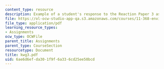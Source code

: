 ```yaml
---
content_type: resource
description: Example of a student's response to the Reaction Paper 3 assignment.
file: https://ol-ocw-studio-app-qa.s3.amazonaws.com/courses/11-368-environmental-justice-fall-2004/6ae6d6efda301f9f6a336cd25ee50bcd_kwg3.pdf
file_type: application/pdf
learning_resource_types:
- Assignments
ocw_type: OCWFile
parent_title: Assignments
parent_type: CourseSection
resourcetype: Document
title: kwg3.pdf
uid: 6ae6d6ef-da30-1f9f-6a33-6cd25ee50bcd
---
```


